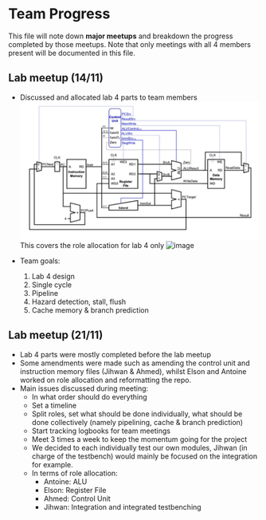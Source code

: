# Team Progress

This file will note down **major meetups** and breakdown the progress completed by those meetups. Note that only meetings with all 4 members present will be documented in this file.

## Lab meetup (14/11)
  - Discussed and allocated lab 4 parts to team members
    ![Alt text](../../images/topsv.png)
    This covers the role allocation for lab 4 only
    ![image](https://github.com/user-attachments/assets/4229391c-f2dd-4d15-9164-3958981c14b4)

  - Team goals:
    1. Lab 4 design
    2. Single cycle
    3. Pipeline
    4. Hazard detection, stall, flush
    5. Cache memory & branch prediction

## Lab meetup (21/11)
  - Lab 4 parts were mostly completed before the lab meetup
  - Some amendments were made such as amending the control unit and instruction memory files (Jihwan & Ahmed), whilst Elson and Antoine worked on role allocation and reformatting the repo. 
  - Main issues discussed during meeting:
    - In what order should do everything
    - Set a timeline
    - Split roles, set what should be done individually, what should be done collectively (namely pipelining, cache & branch prediction)
    - Start tracking logbooks for team meetings
    - Meet 3 times a week to keep the momentum going for the project
    - We decided to each individually test our own modules, Jihwan (in charge of the testbench) would mainly be focused on the integration for example.
    - In terms of role allocation:
        - Antoine: ALU
        - Elson: Register File
        - Ahmed: Control Unit
        - Jihwan: Integration and integrated testbenching
